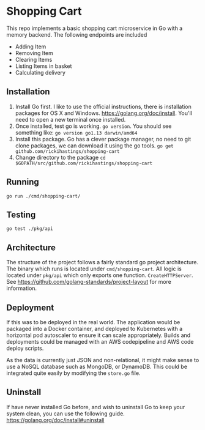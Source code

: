 # Shopping Cart

This repo implements a basic shopping cart microservice in Go with a memory backend. The following endpoints are included

- Adding Item
- Removing Item
- Clearing Items
- Listing Items in basket
- Calculating delivery

## Installation

1. Install Go first. I like to use the official instructions, there is installation packages for OS X and Windows. https://golang.org/doc/install. You'll need to open a new terminal once installed.
2. Once installed, test go is working. `go version`. You should see something like: `go version go1.13 darwin/amd64`
3. Install this package. Go has a clever package manager, no need to git clone packages, we can download it using the go tools. `go get github.com/rickihastings/shopping-cart`
4. Change directory to the package `cd $GOPATH/src/github.com/rickihastings/shopping-cart`

## Running

`go run ./cmd/shopping-cart/`

## Testing

`go test ./pkg/api`

## Architecture

The structure of the project follows a fairly standard go project architecture. The binary which runs is located under `cmd/shopping-cart`.
All logic is located under `pkg/api` which only exports one function. `CreateHTTPServer`. See https://github.com/golang-standards/project-layout for more information.

## Deployment

If this was to be deployed in the real world. The application would be packaged into a Docker container, and deployed to Kubernetes with a horizontal pod autoscaler to ensure it can scale appropriately. Builds and deployments could be managed with an AWS codepipeline and AWS code deploy scripts.

As the data is currently just JSON and non-relational, it might make sense to use a NoSQL database such as MongoDB, or DynamoDB. This could be integrated quite easily by modifying the `store.go` file.

## Uninstall

If have never installed Go before, and wish to uninstall Go to keep your system clean, you can use the following guide. https://golang.org/doc/install#uninstall
